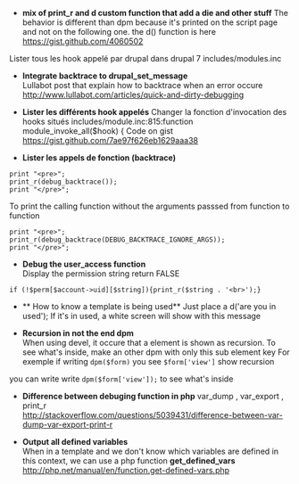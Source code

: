 * **mix of print_r and d custom function that add a die and other stuff**
The behavior is different than dpm because it's printed on the script page and not on the following one. 
the d() function is here https://gist.github.com/4060502

Lister tous les hook appelé par drupal 
dans drupal 7
includes/modules.inc


* **Integrate backtrace to drupal_set_message**    
Lullabot post that explain how to backtrace when an error occure
http://www.lullabot.com/articles/quick-and-dirty-debugging


* **Lister les différents hook appelés**
Changer la fonction d'invocation des hooks situés 
includes/module.inc:815:function module_invoke_all($hook) {
Code on gist https://gist.github.com/7ae97f626eb1629aaa38

* **Lister les appels de fonction (backtrace)**
```
print "<pre>";
print_r(debug_backtrace());
print "</pre>";
```
To print the calling function without the arguments passsed from function to function 
```
print "<pre>";
print_r(debug_backtrace(DEBUG_BACKTRACE_IGNORE_ARGS));
print "</pre>";
```

* **Debug the user_access function**   
Display the permission string return FALSE   
```
if (!$perm[$account->uid][$string]){print_r($string . '<br>');}
```

* ** How to know a template is being used**
Just place a d('are you in used');
If it's in used, a white screen will show with this message 

* **Recursion in not the end dpm**   
When using devel, it occure that a element is shown as recursion. 
To see what's inside, make an other dpm with only this sub element key 
For exemple 
if writing ``dpm($form)``
you see
``$form['view']`` show recursion 

you can write write ``dpm($form['view']);``
to see what's inside

* **Difference between debuging function in php** var_dump , var_export , print_r   
http://stackoverflow.com/questions/5039431/difference-between-var-dump-var-export-print-r

* **Output all defined variables**   
When in a template and we don't know which variables are defined in this context, we can use a php function 
**get_defined_vars** 
http://php.net/manual/en/function.get-defined-vars.php